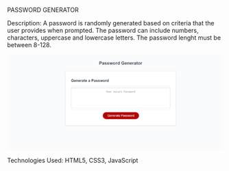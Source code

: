PASSWORD GENERATOR


Description: A password is randomly generated based on criteria that the user provides when prompted. The password can include numbers, characters, uppercase and lowercase letters. The password lenght must be between 8-128.

![PASSWORD GENERATOR](./Password-Generator.png)

Technologies Used: HTML5, CSS3, JavaScript

